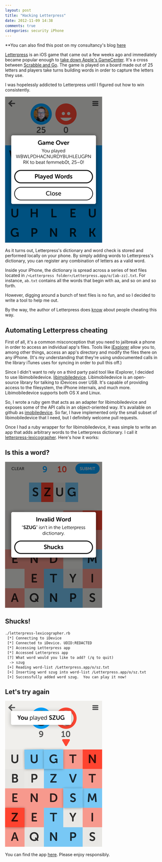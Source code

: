 ```yaml
---
layout: post
title: "Hacking Letterpress"
date: 2012-11-09 14:38
comments: true
categories: security iPhone
---
```


**You can also find this post on my consultancy's blog [here](http://finite.state.io/blog/2012/11/09/hacking-letterpress/)

[Letterpress](http://www.atebits.com/letterpress/) is an iOS game
that came out a few weeks ago and immediately became popular enough to [take down Apple's GameCenter](https://twitter.com/marcoarment/statuses/261337316268859392). It's a cross between [Scrabble and Go](http://daringfireball.net/linked/2012/10/24/letterpress). The game is played on a board made out of 25 letters and players take turns building words in order to capture the letters they use. 

I was hopelessly addicted to Letterpress until I figured out how to win consistently.

![winning](/assets/images/letterpress/winning.png)

As it turns out, Letterpress's dictionary and word check is stored and performed locally on your
phone. By simply adding words to Letterpress's dictionary, you can register any
combination of letters as a valid word. 

Inside your iPhone, the dictionary is spread across a
series of text files located in `/<Letterpress
folder>/Letterpress.app/o/[ab-zz].txt`. For instance, `ab.txt`
contains all the words that begin with aa, and so on and so forth.

However, digging around a bunch of text files is no fun, and so I decided to
write a tool to help me out.  

By the way, the author of Letterpress does [know](https://twitter.com/lorenb/status/261617107656138752) about people cheating this way. 

## Automating Letterpress cheating

First of all, it's a common misconception that you need to jailbreak a
phone in order to access an individual app's files. 
Tools like
[iExplorer](http://www.macroplant.com/iexplorer/) allow you to, among
other things, access an app's directory and modify the files there on any iPhone. (It's my understanding that they're using undocumented calls in the library iTunes uses for syncing in order to
pull this off.)

Since I didn't want to rely on a third party paid tool like iExplorer,
I decided to use libimobiledevice.
[libimobiledevice](http://www.libimobiledevice.org/). Libimobiledevice
is an open-source library for talking to iDevices over USB. It's capable of providing
access to the filesystem, the iPhone internals, and much more. 
Libimobiledevice supports both OS X and Linux.

So, I wrote a ruby gem that acts as an adapter for
libimobiledevice and exposes some of the API calls in an object-oriented way. It's available on github as
[imobiledevice](https://github.com/stateio/imobiledevice). So far, I have
implemented only the small subset of libimobiledevice that I need,
but I definitely welcome pull requests.

Once I had a ruby wrapper for for libimobiledevice, it was simple to
write an app that adds arbitrary words to the Letterpress dictionary.
I call it
[letterpress-lexicographer](https://github.com/stateio/letterpress-lexicographer).
Here's how it works:

## Is this a word?

![Before](/assets/images/letterpress/before.png)

## Shucks!

```
./letterpress-lexicographer.rb
 [*] Connecting to iDevice
 [*] Connected to iDevice. UDID:REDACTED
 [*] Accessing Letterpress app
 [*] Accessed Letterpress app
 [?] What word would you like to add? (/q to quit)
  -> szug
 [+] Reading word-list /Letterpress.app/o/sz.txt
 [+] Inserting word szug into word-list /Letterpress.app/o/sz.txt
 [+] Successfully added word szug.  You can play it now!
```
## Let's try again
![After](/assets/images/letterpress/after.png)

You can find the app [here](https://github.com/stateio/letterpress-lexicographer).  Please enjoy responsibly.
